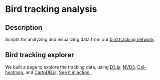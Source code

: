 # Bird tracking analysis

## Description

Scripts for analyzing and visualizing data from our [bird tracking network](http://lifewatch.inbo.be/blog/tag/bird-tracking.html).

## Bird tracking explorer

We built a page to explore the tracking data, using [D3.js](http://d3js.org/), [NVD3](http://nvd3.org), [Cal-heatmap](http://kamisama.github.io/cal-heatmap/), and [CartoDB.js](http://developers.cartodb.com/documentation/cartodb-js.html). [See it in action.](http://lifewatchinbo.github.io/bird-tracking-analysis/explorer/index.html)
